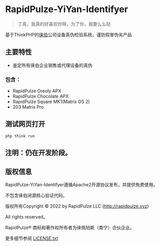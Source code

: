 RapidPulze-YiYan-Identifyer
===============

> 丁真，我真的好喜欢你呀，为了你，我要么么哒

基于ThinkPHP的[徕伯](http://www.rapidpulze.xyz/)公司设备真伪检验系统，谨防假冒伪劣产品

## 主要特性

* 鉴定所有徕伯企业销售或代理设备的真伪
### 包含：
* RapidPulze Oreoly APX
* RapidPulze Chocolate APX
* RapidPulze Square MK1(Matrix OS 2)
* 203 Matrix Pro

## 测试网页打开

~~~
php think run
~~~

## 注明：仍在开发阶段。

## 版权信息

RapidPulze-YiYan-Identifyer遵循Apache2开源协议发布，并提供免费使用。

不包含徕伯闭源核心验证代码。

版权所有Copyright © 2022 by RapidPulze LLC (http://rapidpulze.xyz)

All rights reserved。

RapidPulze® 商标和著作权所有者为徕佩珀斯（南宁）合伙企业。

更多细节参阅 [LICENSE.txt](LICENSE.txt)
